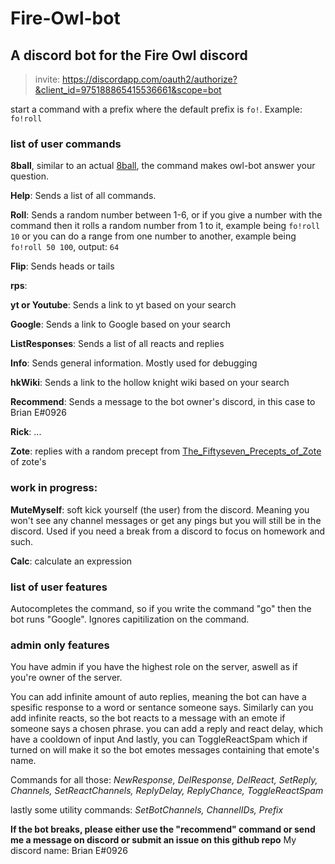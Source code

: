 # Fire-Owl-bot
## A discord bot for the Fire Owl discord
> invite: https://discordapp.com/oauth2/authorize?&client_id=975188865415536661&scope=bot

start a command with a prefix where the default prefix is `fo!`. Example: `fo!roll`

### list of user commands
**8ball**, similar to an actual [8ball](https://en.wikipedia.org/wiki/Magic_8_Ball), the command makes owl-bot answer your question.

**Help**: Sends a list of all commands.

**Roll**: Sends a random number between 1-6, or if you give a number with the command then it rolls a random number from 1 to it, example being `fo!roll 10` or you can do a range from one number to another, example being `fo!roll 50 100`, output: `64` 

**Flip**: Sends heads or tails

**rps**:

**yt or Youtube**: Sends a link to yt based on your search

**Google**: Sends a link to Google based on your search

**ListResponses**: Sends a list of all reacts and replies

**Info**: Sends general information. Mostly used for debugging 

**hkWiki**: Sends a link to the hollow knight wiki based on your search

**Recommend**: Sends a message to the bot owner's discord, in this case to Brian E#0926

**Rick**: ...

**Zote**: replies with a random precept from [The_Fiftyseven_Precepts_of_Zote](https://www.reddit.com/r/HollowKnight/comments/643usq/the_fiftyseven_precepts_of_zote/) of zote's

### work in progress:
**MuteMyself**: soft kick yourself (the user) from the discord. Meaning you won't see any channel messages or get any pings but you will still be in the discord. Used if you need a break from a discord to focus on homework and such.

**Calc**: calculate an expression

### list of user features
Autocompletes the command, so if you write the command "go" then the bot runs "Google".
Ignores capitilization on the command.

### admin only features
You have admin if you have the highest role on the server, aswell as if you're owner of the server.

You can add infinite amount of auto replies, meaning the bot can have a spesific response to a word or sentance someone says.
Similarly can you add infinite reacts, so the bot reacts to a message with an emote if someone says a chosen phrase.
you can add a reply and react delay, which have a cooldown of input 
And lastly, you can ToggleReactSpam which if turned on will make it so the bot emotes messages containing that emote's name.

Commands for all those:
*NewResponse, DelResponse, DelReact, SetReply, Channels, SetReactChannels, ReplyDelay, ReplyChance, ToggleReactSpam*

lastly some utility commands:
*SetBotChannels, ChannelIDs, Prefix*


**If the bot breaks, please either use the "recommend" command or send me a message on discord or submit an issue on this github repo**
My discord name: Brian E#0926
